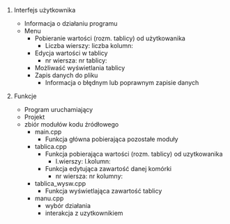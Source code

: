 1. Interfejs użytkownika
   - Informacja o działaniu programu
   - Menu
     - Pobieranie wartości (rozm. tablicy) od użytkowanika
       - Liczba wierszy: liczba kolumn:
     - Edycja wartości w tablicy
       - nr wiersza: nr tablicy:
     - Możliwaść wyświetlania tablicy
     - Zapis danych do pliku
       - Informacja o błędnym lub poprawnym zapisie danych

2. Funkcje
   - Program uruchamiający
   - Projekt
   - zbiór modułów kodu źródłowego
     - main.cpp
       - Funkcja główna pobierająca pozostałe moduły
     - tablica.cpp
       - Funkcja pobierająca wartości (rozm. tablicy) od uzytkowanika
         - l.wierszy: l.kolumn:
       - Funkcja edytująca zawartość danej komórki
         - nr wiersza: nr kolumny:
     - tablica_wysw.cpp
       - Funkcja wyświetlająca zawartość tablicy
     - manu.cpp
       - wybór działania
       - interakcja z uzytkownikiem
